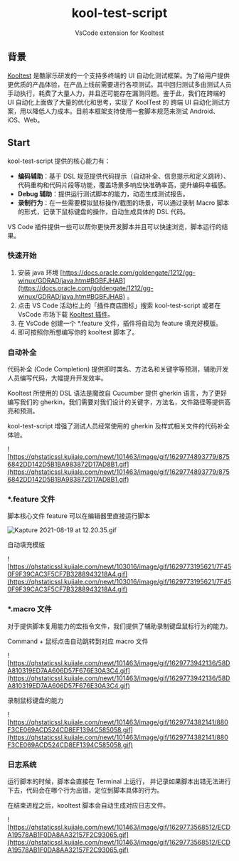 <h1 align="center">kool-test-script</h1>

<p align="center">VsCode extension for Kooltest</p>

## 背景

[Kooltest](https://github.com/Kujiale-Mobile/KoolTest) 是酷家乐研发的一个支持多终端的 UI 自动化测试框架。为了给用户提供更优质的产品体验，在产品上线前需要进行各项测试。其中回归测试多由测试人员手动执行，耗费了大量人力，并且还可能存在漏测问题。鉴于此，我们在跨端的 UI 自动化上面做了大量的优化和思考，实现了 KoolTest 的 跨端 UI 自动化测试方案，用以降低人力成本。目前本框架支持使用一套脚本规范来测试 Android、iOS、Web。

## Start

kool-test-script 提供的核心能力有：

- **编码辅助**：基于 DSL 规范提供代码提示（自动补全、信息提示和定义跳转）、代码重构和代码片段等功能，覆盖场景多响应快准确率高，提升编码幸福感。
- **Debug 辅助**：提供运行测试脚本的能力，动态生成测试报告。
- **录制行为**：在一些需要模拟鼠标操作/截图的场景，可以通过录制 Macro 脚本的形式，记录下鼠标键盘的操作，自动生成具体的 DSL 代码。

VS Code 插件提供一些可以帮你更快开发脚本并且可以快速浏览，脚本运行的结果。

### 快速开始

1. 安装 java 环境 [https://docs.oracle.com/goldengate/1212/gg-winux/GDRAD/java.htm#BGBFJHAB](https://docs.oracle.com/goldengate/1212/gg-winux/GDRAD/java.htm#BGBFJHAB) 。
2. 点击 VS Code 活动栏上的「插件商店图标」搜索 kool-test-script 或者在 VsCode 市场下载 [Kooltest 插件](https://marketplace.visualstudio.com/items?itemName=kujiale.kool-test-script)。
3. 在 VsCode 创建一个 \*.feature 文件，插件将自动为 feature 填充好模版。
4. 即可按照你所想编写你的 kooltest 脚本了。

### 自动补全

代码补全 (Code Completion) 提供即时类名、方法名和关键字等预测，辅助开发人员编写代码，大幅提升开发效率。

Kooltest 所使用的 DSL 语法是魔改自 Cucumber 提供 gherkin 语言，为了更好编写我们的 gherkin，我们需要对我们设计的关键字，方法名，文件路径等提供高亮和预测。

kool-test-script 增强了测试人员经常使用的 gherkin 及样式相关文件的代码补全体验。

![https://qhstaticssl.kujiale.com/newt/101463/image/gif/1629774893779/8756842DD142D5B1BA983872D17AD8B1.gif](https://qhstaticssl.kujiale.com/newt/101463/image/gif/1629774893779/8756842DD142D5B1BA983872D17AD8B1.gif)

### \*.feature 文件

脚本核心文件 feature 可以在编辑器里直接运行脚本

![Kapture 2021-08-19 at 12.20.35.gif](https://qhstaticssl.kujiale.com/newt/101463/image/gif/1629774888039/2E68D6A4699FD9054285E9B4D73327FB.gif)

自动填充模版

![https://qhstaticssl.kujiale.com/newt/103016/image/gif/1629773195621/7F450F9F39CAC3F5CF7B3288943218A4.gif](https://qhstaticssl.kujiale.com/newt/103016/image/gif/1629773195621/7F450F9F39CAC3F5CF7B3288943218A4.gif)

### \*.macro 文件

对于提供脚本复用能力的宏指令文件，我们提供了辅助录制键盘鼠标行为的能力。

Command + 鼠标点击自动跳转到对应 macro 文件

![https://qhstaticssl.kujiale.com/newt/101463/image/gif/1629773942136/58DA810319ED7AA606D57F676E30A3C4.gif](https://qhstaticssl.kujiale.com/newt/101463/image/gif/1629773942136/58DA810319ED7AA606D57F676E30A3C4.gif)

录制鼠标键盘的能力

![https://qhstaticssl.kujiale.com/newt/101463/image/gif/1629774382141/880F3CE069ACD524CD8EF1394C585058.gif](https://qhstaticssl.kujiale.com/newt/101463/image/gif/1629774382141/880F3CE069ACD524CD8EF1394C585058.gif)

### 日志系统

运行脚本的时候，脚本会直接在 Terminal 上运行， 并记录如果脚本出错无法进行下去，代码会在哪个行为出错，定位到脚本具体的行为。

在结束进程之后，kooltest 脚本会自动生成对应日志文件。

![https://qhstaticssl.kujiale.com/newt/101463/image/gif/1629773568512/ECDA19578AB1F0DA8AA32157F2C93065.gif](https://qhstaticssl.kujiale.com/newt/101463/image/gif/1629773568512/ECDA19578AB1F0DA8AA32157F2C93065.gif)
